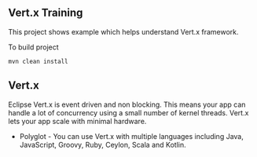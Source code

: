 ## Vert.x Training

This project shows example which helps understand Vert.x framework.

To build project

    mvn clean install
    
## Vert.x

Eclipse Vert.x is event driven and non blocking. This means your app can handle a lot of concurrency using a small number of kernel threads. Vert.x lets your app scale with minimal hardware.

* Polyglot - You can use Vert.x with multiple languages including Java, JavaScript, Groovy, Ruby, Ceylon, Scala and Kotlin.



